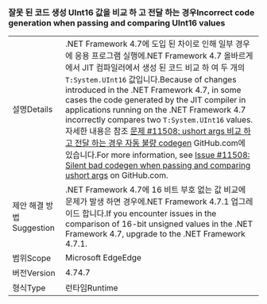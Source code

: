 ### <a name="incorrect-code-generation-when-passing-and-comparing-uint16-values"></a><span data-ttu-id="b15a9-101">잘못 된 코드 생성 UInt16 값을 비교 하 고 전달 하는 경우</span><span class="sxs-lookup"><span data-stu-id="b15a9-101">Incorrect code generation when passing and comparing UInt16 values</span></span>

|   |   |
|---|---|
|<span data-ttu-id="b15a9-102">설명</span><span class="sxs-lookup"><span data-stu-id="b15a9-102">Details</span></span>|<span data-ttu-id="b15a9-103">.NET Framework 4.7에 도입 된 차이로 인해 일부 경우에 응용 프로그램 실행에.NET Framework 4.7 올바르게에서 JIT 컴파일러에서 생성 된 코드 비교 하 여 두 개의 <code>T:System.UInt16</code> 값입니다.</span><span class="sxs-lookup"><span data-stu-id="b15a9-103">Because of changes introduced in the .NET Framework 4.7, in some cases the code generated by the JIT compiler in applications running on the .NET Framework 4.7 incorrectly compares two <code>T:System.UInt16</code> values.</span></span> <span data-ttu-id="b15a9-104">자세한 내용은 참조 [문제 #11508: ushort args 비교 하 고 전달 하는 경우 자동 불량 codegen](https://github.com/dotnet/coreclr/issues/11508) GitHub.com에 있습니다.</span><span class="sxs-lookup"><span data-stu-id="b15a9-104">For more information, see [Issue #11508: Silent bad codegen when passing and comparing ushort args](https://github.com/dotnet/coreclr/issues/11508) on GitHub.com.</span></span>|
|<span data-ttu-id="b15a9-105">제안 해결 방법</span><span class="sxs-lookup"><span data-stu-id="b15a9-105">Suggestion</span></span>|<span data-ttu-id="b15a9-106">.NET Framework 4.7에 16 비트 부호 없는 값 비교에 문제가 발생 하면 경우에.NET Framework 4.7.1 업그레이드 합니다.</span><span class="sxs-lookup"><span data-stu-id="b15a9-106">If you encounter issues in the comparison of 16-bit unsigned values in the .NET Framework 4.7, upgrade to the .NET Framework 4.7.1.</span></span>|
|<span data-ttu-id="b15a9-107">범위</span><span class="sxs-lookup"><span data-stu-id="b15a9-107">Scope</span></span>|<span data-ttu-id="b15a9-108">Microsoft Edge</span><span class="sxs-lookup"><span data-stu-id="b15a9-108">Edge</span></span>|
|<span data-ttu-id="b15a9-109">버전</span><span class="sxs-lookup"><span data-stu-id="b15a9-109">Version</span></span>|<span data-ttu-id="b15a9-110">4.7</span><span class="sxs-lookup"><span data-stu-id="b15a9-110">4.7</span></span>|
|<span data-ttu-id="b15a9-111">형식</span><span class="sxs-lookup"><span data-stu-id="b15a9-111">Type</span></span>|<span data-ttu-id="b15a9-112">런타임</span><span class="sxs-lookup"><span data-stu-id="b15a9-112">Runtime</span></span>|

